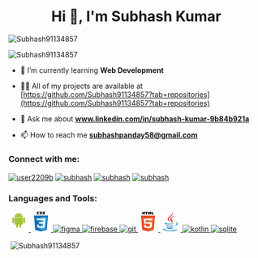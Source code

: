 <h1 align="center">Hi 👋, I'm Subhash Kumar</h1>

<p align="left"> <img src="https://komarev.com/ghpvc/?username=Subhash91134857&label=Profile%20views&color=0e75b6&style=flat" alt="Subhash91134857" /> </p>

<p align="left"><img src="https://github-profile-trophy.vercel.app/?username=Subhash91134857" alt="Subhash91134857" /> </p>

- 🌱 I’m currently learning **Web Development**

- 👨‍💻 All of my projects are available at [https://github.com/Subhash91134857?tab=repositories](https://github.com/Subhash91134857?tab=repositories)

- 💬 Ask me about **www.linkedin.com/in/subhash-kumar-9b84b921a**

- 📫 How to reach me **subhashpanday58@gmail.com**

<h3 align="left">Connect with me:</h3>
<p align="left">
  
 
<a href="https://www.leetcode.com/kumarsubhash" target="blank"><img align="center" src="https://raw.githubusercontent.com/rahuldkjain/github-profile-readme-generator/master/src/images/icons/Social/leet-code.svg" alt="user2209b" height="30" width="40" /></a>
<a href="https://linkedin.com/in/subhash-kumar-9b84b921a" target="blank"><img align="center" src="https://raw.githubusercontent.com/rahuldkjain/github-profile-readme-generator/master/src/images/icons/Social/linked-in-alt.svg" alt="subhash" height="30" width="40" /></a>
<a href="https://twitter.com/Subhash65831919" target="blank"><img align="center" src="https://raw.githubusercontent.com/rahuldkjain/github-profile-readme-generator/master/src/images/icons/Social/twitter.svg" alt="subhash" height="30" width="40" /></a>
<a href="https://instagram.com/invites/contact/?i=3mobk7owk32y&utm_content=5goqsfp" target="blank"><img align="center" src="https://raw.githubusercontent.com/rahuldkjain/github-profile-readme-generator/master/src/images/icons/Social/instagram.svg" alt="subhash" height="30" width="40" /></a>

</p>

<h3 align="left">Languages and Tools:</h3>
<p align="left"> <a href="https://developer.android.com" target="_blank" rel="noreferrer"> <img src="https://raw.githubusercontent.com/devicons/devicon/master/icons/android/android-original-wordmark.svg" alt="android" width="40" height="40"/> </a> <a href="https://www.w3schools.com/css/" target="_blank" rel="noreferrer"> <img src="https://raw.githubusercontent.com/devicons/devicon/master/icons/css3/css3-original-wordmark.svg" alt="css3" width="40" height="40"/> </a> <a href="https://www.figma.com/" target="_blank" rel="noreferrer"> <img src="https://www.vectorlogo.zone/logos/figma/figma-icon.svg" alt="figma" width="40" height="40"/> </a> <a href="https://firebase.google.com/" target="_blank" rel="noreferrer"> <img src="https://www.vectorlogo.zone/logos/firebase/firebase-icon.svg" alt="firebase" width="40" height="40"/> </a> <a href="https://git-scm.com/" target="_blank" rel="noreferrer"> <img src="https://www.vectorlogo.zone/logos/git-scm/git-scm-icon.svg" alt="git" width="40" height="40"/> </a> <a href="https://www.w3.org/html/" target="_blank" rel="noreferrer"> <img src="https://raw.githubusercontent.com/devicons/devicon/master/icons/html5/html5-original-wordmark.svg" alt="html5" width="40" height="40"/> </a> <a href="https://www.java.com" target="_blank" rel="noreferrer"> <img src="https://raw.githubusercontent.com/devicons/devicon/master/icons/java/java-original.svg" alt="java" width="40" height="40"/> </a> <a href="https://developer.mozilla.org/en-US/docs/Web/JavaScript" target="_blank" rel="noreferrer"> <img src="https://www.vectorlogo.zone/logos/kotlinlang/kotlinlang-icon.svg" alt="kotlin" width="40" height="40"/> </a> <a href="https://www.sqlite.org/" target="_blank" rel="noreferrer"> <img src="https://www.vectorlogo.zone/logos/sqlite/sqlite-icon.svg" alt="sqlite" width="40" height="40"/> </a> </p>

<p>&nbsp;<img align="center" src="https://github-readme-stats.vercel.app/api?username=Subhash91134857&show_icons=true&locale=en" alt="Subhash91134857" /></p>
